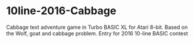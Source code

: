 # 10line-2016-Cabbage
Cabbage text adventure game in Turbo BASIC XL for Atari 8-bit. Based on the Wolf, goat and cabbage problem. Entry for 2016 10-line BASIC contest
